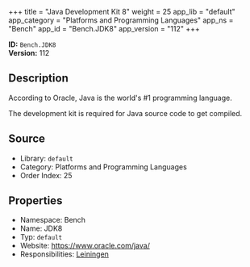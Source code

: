 ﻿+++
title = "Java Development Kit 8"
weight = 25
app_lib = "default"
app_category = "Platforms and Programming Languages"
app_ns = "Bench"
app_id = "Bench.JDK8"
app_version = "112"
+++

**ID:** `Bench.JDK8`  
**Version:** 112  
<!--more-->

## Description
According to Oracle, Java is the world's #1 programming language.

The development kit is required for Java source code to get compiled.

## Source

* Library: `default`
* Category: Platforms and Programming Languages
* Order Index: 25

## Properties

* Namespace: Bench
* Name: JDK8
* Typ: `default`
* Website: <https://www.oracle.com/java/>
* Responsibilities: [Leiningen](/app/Bench.Leiningen)

